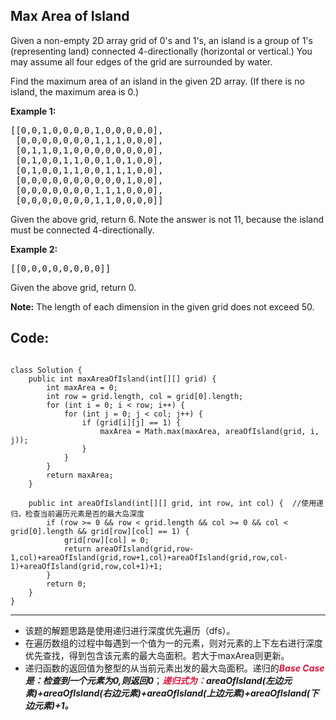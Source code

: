 ## Max Area of Island
Given a non-empty 2D array grid of 0's and 1's, an island is a group of 1's (representing land) connected 4-directionally (horizontal or vertical.) You may assume all four edges of the grid are surrounded by water.

Find the maximum area of an island in the given 2D array. (If there is no island, the maximum area is 0.)

<strong>Example 1:</strong>
<pre>[[0,0,1,0,0,0,0,1,0,0,0,0,0],
 [0,0,0,0,0,0,0,1,1,1,0,0,0],
 [0,1,1,0,1,0,0,0,0,0,0,0,0],
 [0,1,0,0,1,1,0,0,1,0,1,0,0],
 [0,1,0,0,1,1,0,0,1,1,1,0,0],
 [0,0,0,0,0,0,0,0,0,0,1,0,0],
 [0,0,0,0,0,0,0,1,1,1,0,0,0],
 [0,0,0,0,0,0,0,1,1,0,0,0,0]] </pre>
 Given the above grid, return 6. Note the answer is not 11, because the island must be connected 4-directionally.
 
 <strong>Example 2:</strong>
<pre>[[0,0,0,0,0,0,0,0]]</pre>
Given the above grid, return 0.

<strong>Note:</strong> The length of each dimension in the given grid does not exceed 50.

## Code:

<pre><code>
class Solution {
    public int maxAreaOfIsland(int[][] grid) {
        int maxArea = 0;
        int row = grid.length, col = grid[0].length;
        for (int i = 0; i < row; i++) {
            for (int j = 0; j < col; j++) {
                if (grid[i][j] == 1) {
                    maxArea = Math.max(maxArea, areaOfIsland(grid, i, j));
                }
            }
        }
        return maxArea;
    }
    
    public int areaOfIsland(int[][] grid, int row, int col) {  //使用递归，检查当前遍历元素是否的最大岛深度
        if (row >= 0 && row < grid.length && col >= 0 && col < grid[0].length && grid[row][col] == 1) {
            grid[row][col] = 0;
            return areaOfIsland(grid,row-1,col)+areaOfIsland(grid,row+1,col)+areaOfIsland(grid,row,col-1)+areaOfIsland(grid,row,col+1)+1;
        }
        return 0;
    }
}
</code></pre>

***
* 该题的解题思路是使用递归进行深度优先遍历（dfs）。
* 在遍历数组的过程中每遇到一个值为一的元素，则对元素的上下左右进行深度优先查找，得到包含该元素的最大岛面积。若大于maxArea则更新。
* 递归函数的返回值为整型的从当前元素出发的最大岛面积。递归的<strong><em><font color=crimson>Base Case</font>是：检查到一个元素为0,则返回0</em></strong>；<strong><em><font color=crimson>递归式为：</font>areaOfIsland(左边元素)+areaOfIsland(右边元素)+areaOfIsland(上边元素)+areaOfIsland(下边元素)+1。</em></strong>
